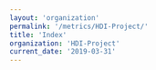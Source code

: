 ```yaml
---
layout: 'organization'
permalink: '/metrics/HDI-Project/'
title: 'Index'
organization: 'HDI-Project'
current_date: '2019-03-31'
---
```

